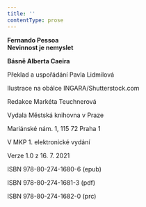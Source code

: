 ```yaml
---
title: ''
contentType: prose
---
```


**Fernando Pessoa  
Nevinnost je nemyslet**

**Básně Alberta Caeira**

Překlad a uspořádání Pavla Lidmilová

Ilustrace na obálce INGARA/Shutterstock.com

Redakce Markéta Teuchnerová

Vydala Městská knihovna v Praze

Mariánské nám. 1, 115 72 Praha 1

V MKP 1. elektronické vydání

Verze 1.0 z 16. 7. 2021

ISBN 978-80-274-1680-6 (epub)

ISBN 978-80-274-1681-3 (pdf)

ISBN 978-80-274-1682-0 (prc)

